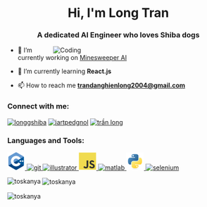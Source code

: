 <h1 align="center">Hi, I'm Long Tran</h1>
<h3 align="center">A dedicated AI Engineer who loves Shiba dogs</h3>
<img align="right" alt="Coding" width="400" src="https://wallpaperaccess.com/full/9336992.gif">

- 🔭 I’m currently working on [Minesweeper AI](https://cs50.harvard.edu/ai/2023/projects/1/minesweeper/)

- 🌱 I’m currently learning **React.js**

- 📫 How to reach me **trandanghienlong2004@gmail.com**

<h3 align="left">Connect with me:</h3>
<p align="left">
<a href="https://fb.com/longgshiba" target="blank"><img align="center" src="https://raw.githubusercontent.com/rahuldkjain/github-profile-readme-generator/master/src/images/icons/Social/facebook.svg" alt="longgshiba" height="30" width="40" /></a>
<a href="https://instagram.com/iartpedgnol" target="blank"><img align="center" src="https://raw.githubusercontent.com/rahuldkjain/github-profile-readme-generator/master/src/images/icons/Social/instagram.svg" alt="iartpedgnol" height="30" width="40" /></a>
<a href="https://www.leetcode.com/trần long" target="blank"><img align="center" src="https://raw.githubusercontent.com/rahuldkjain/github-profile-readme-generator/master/src/images/icons/Social/leet-code.svg" alt="trần long" height="30" width="40" /></a>
</p>

<h3 align="left">Languages and Tools:</h3>
<p align="left"> <a href="https://www.w3schools.com/cpp/" target="_blank" rel="noreferrer"> <img src="https://raw.githubusercontent.com/devicons/devicon/master/icons/cplusplus/cplusplus-original.svg" alt="cplusplus" width="40" height="40"/> </a> <a href="https://git-scm.com/" target="_blank" rel="noreferrer"> <img src="https://www.vectorlogo.zone/logos/git-scm/git-scm-icon.svg" alt="git" width="40" height="40"/> </a> <a href="https://www.adobe.com/in/products/illustrator.html" target="_blank" rel="noreferrer"> <img src="https://www.vectorlogo.zone/logos/adobe_illustrator/adobe_illustrator-icon.svg" alt="illustrator" width="40" height="40"/> </a> <a href="https://developer.mozilla.org/en-US/docs/Web/JavaScript" target="_blank" rel="noreferrer"> <img src="https://raw.githubusercontent.com/devicons/devicon/master/icons/javascript/javascript-original.svg" alt="javascript" width="40" height="40"/> </a> <a href="https://www.mathworks.com/" target="_blank" rel="noreferrer"> <img src="https://upload.wikimedia.org/wikipedia/commons/2/21/Matlab_Logo.png" alt="matlab" width="40" height="40"/> </a> <a href="https://www.python.org" target="_blank" rel="noreferrer"> <img src="https://raw.githubusercontent.com/devicons/devicon/master/icons/python/python-original.svg" alt="python" width="40" height="40"/> </a> <a href="https://www.selenium.dev" target="_blank" rel="noreferrer"> <img src="https://raw.githubusercontent.com/detain/svg-logos/780f25886640cef088af994181646db2f6b1a3f8/svg/selenium-logo.svg" alt="selenium" width="40" height="40"/> </a> </p>

<p><img align="left" src="https://github-readme-stats.vercel.app/api/top-langs?username=toskanya&show_icons=true&locale=en&layout=compact" alt="toskanya" /></p>

<p>&nbsp;<img align="center" src="https://github-readme-stats.vercel.app/api?username=toskanya&show_icons=true&locale=en" alt="toskanya" /></p>

<p><img align="center" src="https://github-readme-streak-stats.herokuapp.com/?user=toskanya&" alt="toskanya" /></p>
